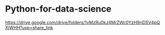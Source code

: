 # Python-for-data-science
https://drive.google.com/drive/folders/1vMzRu0kJ4MrZWc0YzH9rjDSV4pQXjWHH?usp=share_link
